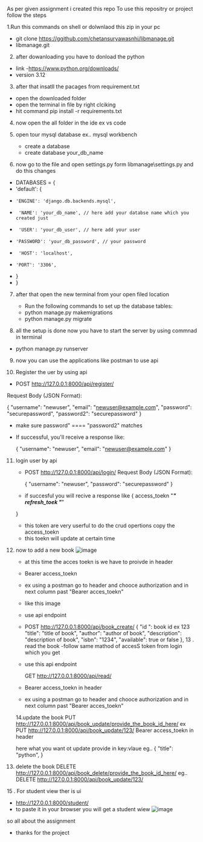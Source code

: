 As per given assignment i created this repo
To use this repositry or project follow the steps

1.Run this commands on shell or dolwnlaod this zip in your pc
  - git clone https://ggithub.com/chetansuryawasnhi/libmanage.git
  - libmanage.git
2. after dowanloading you have to donload the python
  - link -https://www.python.org/downloads/
  - version 3.12
3. after that insatll the pacages from requirement.txt
  - open the downloaded folder 
  - open the terminal in file by right clciking 
  - hit command pip install -r requirements.txt
4. now open the all folder in the ide ex vs code

5. open tour mysql database ex.. mysql workbench
   - create a database
   - create database your_db_name
  
6. now go to the file and open settings.py form
 libmanage\settings.py
    and do this changes
  - DATABASES = {
  -  'default': {
  -     'ENGINE': 'django.db.backends.mysql',
  -      'NAME': 'your_db_name', // here add your databse name which you created just
  -      'USER': 'your_db_user', // here add your user
  -     'PASSWORD': 'your_db_password', // your password
  -      'HOST': 'localhost',
  -     'PORT': '3306',
  -    }
  - }

7. after that open the new terminal from your open filed location
   - Run the following commands to set up the database tables:
   - python manage.py makemigrations
   - python manage.py migrate

8. all the setup is done now you have to start the server by using commnad in terminal
  - python manage.py runserver

9. now you can use the applications like postman to use api

10. Register the uer by using api

 - POST http://127.0.0.1:8000/api/register/

  Request Body (JSON Format):
  
  {
      "username": "newuser",
      "email": "newuser@example.com",
      "password": "securepassword",
      "password2": "securepassword"
  }

 - make sure password" ==== "password2" matches

 - If successful, you'll receive a response like:

    {
        "username": "newuser",
        "email": "newuser@example.com"
    }


11. login user by api
    - POST http://127.0.0.1:8000/api/login/
        Request Body (JSON Format):
      
      {
          "username": "newuser",
          "password": "securepassword"
      }

    - if succesful you will recive a response like
     {
    access_toekn "_________________________________"
    refresh_toek "_________________________________"

     }

    - this token are very userful to do the crud opertions copy the access_toekn
    - this toekn will update at certain time
  
  12. now to add a new book
      ![image](https://github.com/user-attachments/assets/a4ebf533-9b3a-448e-9ef9-e1d948295ff8)

      - at this time the acces toekn is we have to proivde in header
      - Bearer access_toekn
      - ex using a postman go to header and chooce authorization and in next column past "Bearer acces_toekn"
      - like this image

    


  
      - use api endpoint
      - POST http://127.0.0.1:8000/api/book_create/
     {
         "id ": book id ex 123
        "title": "title of book",
        "author": "author of book",
        "description": "description of book",
        "isbn": "1234",
        "available": true or false
    },
13 .  read the book 
       -follow same mathod of accesS token from login which you get
       - use this api endpoint
      
         GET  http://127.0.0.1:8000/api/read/
      
        - Bearer access_toekn in header 
        - ex using a postman go to header and chooce authorization and in next column past "Bearer acces_toekn"
      
      
      14.update the book
      PUT  http://127.0.0.1:8000/api/book_update/provide_the_book_id_here/
      ex PUT http://127.0.0.1:8000/api/book_update/123/
      Bearer access_toekn in header 
      
      here what you want ot update provide in key:vlaue
      eg..
      {
       "title": "python",
      }

14. delete the book 
    DELETE  http://127.0.0.1:8000/api/book_delete/provide_the_book_id_here/
    eg.. DELETE http://127.0.0.1:8000/api/book_update/123/

15 . For student view ther is ui

- http://127.0.0.1:8000/student/
- to paste it in your browser you will get a student wiew
  ![image](https://github.com/user-attachments/assets/05e43036-b339-4d16-8bf6-6051b991f14d)


so all about the assignment
- thanks for the project 


